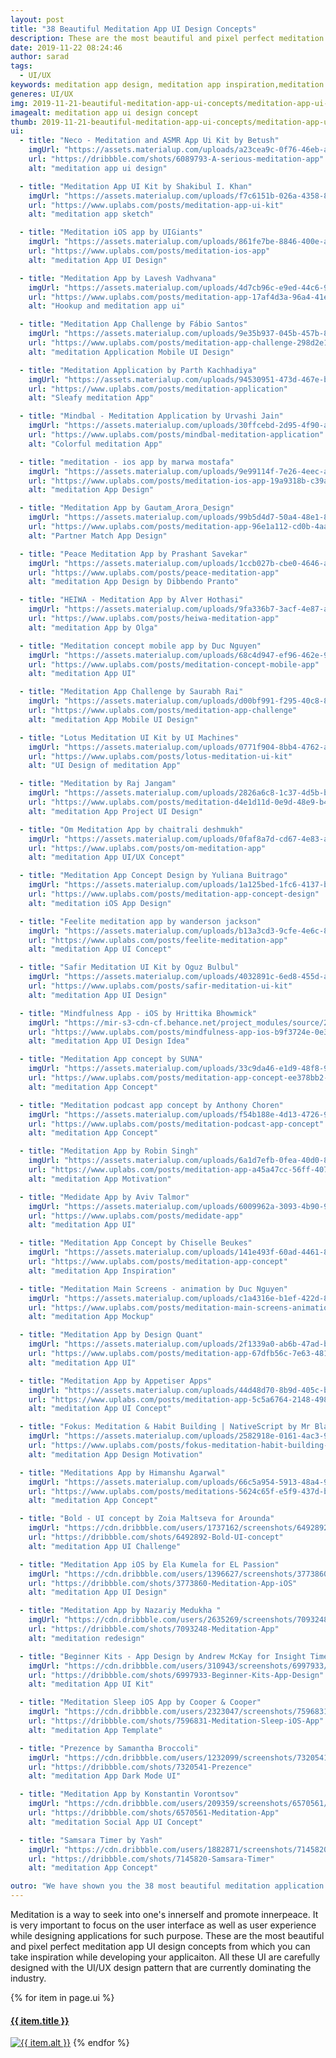 ```yaml
---
layout: post
title: "38 Beautiful Meditation App UI Design Concepts"
description: These are the most beautiful and pixel perfect meditation app UI design concepts from which you can take inspiration while developing your applicaiton. All these UI are carefully designed with the UI/UX design pattern that are currently dominating the industry.
date: 2019-11-22 08:24:46
author: sarad
tags:
  - UI/UX
keywords: meditation app design, meditation app inspiration,meditation app concept,relaxation app design,meditation mobile app design
generes: UI/UX
img: 2019-11-21-beautiful-meditation-app-ui-concepts/meditation-app-ui-cover.png
imagealt: meditation app ui design concept
thumb: 2019-11-21-beautiful-meditation-app-ui-concepts/meditation-app-ui-thumb.png
ui:
  - title: "Neco - Meditation and ASMR App Ui Kit by Betush"
    imgUrl: "https://assets.materialup.com/uploads/a23cea9c-0f76-46eb-adee-a00edd09dfad/preview.jpg"
    url: "https://dribbble.com/shots/6089793-A-serious-meditation-app"
    alt: "meditation app ui design"

  - title: "Meditation App UI Kit by Shakibul I. Khan"
    imgUrl: "https://assets.materialup.com/uploads/f7c6151b-026a-4358-86e6-40c08c80d708/preview.jpg"
    url: "https://www.uplabs.com/posts/meditation-app-ui-kit"
    alt: "meditation app sketch"

  - title: "Meditation iOS app by UIGiants"
    imgUrl: "https://assets.materialup.com/uploads/861fe7be-8846-400e-a0ab-3a25bd7a3741/preview.gif"
    url: "https://www.uplabs.com/posts/meditation-ios-app"
    alt: "meditation App UI Design"

  - title: "Meditation App by Lavesh Vadhvana"
    imgUrl: "https://assets.materialup.com/uploads/4d7cb96c-e9ed-44c6-9540-b67aa8dc4751/preview.png"
    url: "https://www.uplabs.com/posts/meditation-app-17af4d3a-96a4-41ea-89a8-917a8e537fbf"
    alt: "Hookup and meditation app ui"

  - title: "Meditation App Challenge by Fábio Santos"
    imgUrl: "https://assets.materialup.com/uploads/9e35b937-045b-457b-88cc-cbb42fdd7820/attachment.jpg"
    url: "https://www.uplabs.com/posts/meditation-app-challenge-298d2e19-d56a-4f33-a3bc-a1bee2ecc13f"
    alt: "meditation Application Mobile UI Design"

  - title: "Meditation Application by Parth Kachhadiya"
    imgUrl: "https://assets.materialup.com/uploads/94530951-473d-467e-b9f0-a7ca077e5825/preview.png"
    url: "https://www.uplabs.com/posts/meditation-application"
    alt: "Sleafy meditation App"

  - title: "Mindbal - Meditation Application by Urvashi Jain"
    imgUrl: "https://assets.materialup.com/uploads/30ffcebd-2d95-4f90-ae2e-a082b96a8cc1/preview.jpg"
    url: "https://www.uplabs.com/posts/mindbal-meditation-application"
    alt: "Colorful meditation App"

  - title: "meditation - ios app by marwa mostafa"
    imgUrl: "https://assets.materialup.com/uploads/9e99114f-7e26-4eec-a4b4-5b0be7cff335/preview.png"
    url: "https://www.uplabs.com/posts/meditation-ios-app-19a9318b-c39a-4036-b443-4e18ce198d62"
    alt: "meditation App Design"

  - title: "Meditation App by Gautam_Arora_Design"
    imgUrl: "https://assets.materialup.com/uploads/99b5d4d7-50a4-48e1-8cc2-d72e73bcf9da/attachment.jpg"
    url: "https://www.uplabs.com/posts/meditation-app-96e1a112-cd0b-4aa0-b88c-c7d3486055d1"
    alt: "Partner Match App Design"

  - title: "Peace Meditation App by Prashant Savekar"
    imgUrl: "https://assets.materialup.com/uploads/1ccb027b-cbe0-4646-ac99-8d0efcac13f7/preview.png"
    url: "https://www.uplabs.com/posts/peace-meditation-app"
    alt: "meditation App Design by Dibbendo Pranto"

  - title: "HEIWA - Meditation App by Alver Hothasi"
    imgUrl: "https://assets.materialup.com/uploads/9fa336b7-3acf-4e87-a9c0-a1b86d046f6e/preview.jpg"
    url: "https://www.uplabs.com/posts/heiwa-meditation-app"
    alt: "meditation App by Olga"

  - title: "Meditation concept mobile app by Duc Nguyen"
    imgUrl: "https://assets.materialup.com/uploads/68c4d947-ef96-462e-9c24-1b00a84c1562/preview.gif"
    url: "https://www.uplabs.com/posts/meditation-concept-mobile-app"
    alt: "meditation App UI"

  - title: "Meditation App Challenge by Saurabh Rai"
    imgUrl: "https://assets.materialup.com/uploads/d00bf991-f295-40c8-8fe1-30405e9a2225/preview.png"
    url: "https://www.uplabs.com/posts/meditation-app-challenge"
    alt: "meditation App Mobile UI Design"

  - title: "Lotus Meditation UI Kit by UI Machines"
    imgUrl: "https://assets.materialup.com/uploads/0771f904-8bb4-4762-abb8-3ab58281bdcc/attachment.png"
    url: "https://www.uplabs.com/posts/lotus-meditation-ui-kit"
    alt: "UI Design of meditation App"

  - title: "Meditation by Raj Jangam"
    imgUrl: "https://assets.materialup.com/uploads/2826a6c8-1c37-4d5b-bdb9-9ff0424ca1a1/preview.jpg"
    url: "https://www.uplabs.com/posts/meditation-d4e1d11d-0e9d-48e9-b4ae-3a59132800a1"
    alt: "meditation App Project UI Design"

  - title: "Om Meditation App by chaitrali deshmukh"
    imgUrl: "https://assets.materialup.com/uploads/0faf8a7d-cd67-4e83-aaba-8b3e7b63c404/preview.png"
    url: "https://www.uplabs.com/posts/om-meditation-app"
    alt: "meditation App UI/UX Concept"

  - title: "Meditation App Concept Design by Yuliana Buitrago"
    imgUrl: "https://assets.materialup.com/uploads/1a125bed-1fc6-4137-be8a-afd1958a719b/preview.png"
    url: "https://www.uplabs.com/posts/meditation-app-concept-design"
    alt: "meditation iOS App Design"

  - title: "Feelite meditation app by wanderson jackson"
    imgUrl: "https://assets.materialup.com/uploads/b13a3cd3-9cfe-4e6c-8063-8f9c670be561/preview.png"
    url: "https://www.uplabs.com/posts/feelite-meditation-app"
    alt: "meditation App UI Concept"

  - title: "Safir Meditation UI Kit by Oguz Bulbul"
    imgUrl: "https://assets.materialup.com/uploads/4032891c-6ed8-455d-add5-64a3ccf69ee8/preview.jpg"
    url: "https://www.uplabs.com/posts/safir-meditation-ui-kit"
    alt: "meditation App UI Design"

  - title: "Mindfulness App - iOS by Hrittika Bhowmick"
    imgUrl: "https://mir-s3-cdn-cf.behance.net/project_modules/source/2f45e685804503.5d8717bf74d6b.jpg"
    url: "https://www.uplabs.com/posts/mindfulness-app-ios-b9f3724e-0e36-4066-a63e-a9f82945f7a1"
    alt: "meditation App UI Design Idea"

  - title: "Meditation App concept by SUNA"
    imgUrl: "https://assets.materialup.com/uploads/33c9da46-e1d9-48f8-9c19-7ff556969db0/preview.png"
    url: "https://www.uplabs.com/posts/meditation-app-concept-ee378bb2-4348-4eff-b4cd-51c2f31e6f6d"
    alt: "meditation App Concept"

  - title: "Meditation podcast app concept by Anthony Choren"
    imgUrl: "https://assets.materialup.com/uploads/f54b188e-4d13-4726-9e9e-68c6c627c4b1/preview.jpg"
    url: "https://www.uplabs.com/posts/meditation-podcast-app-concept"
    alt: "meditation App Concept"

  - title: "Meditation App by Robin Singh"
    imgUrl: "https://assets.materialup.com/uploads/6a1d7efb-0fea-40d0-85a9-e5c1015c0209/attachment.png"
    url: "https://www.uplabs.com/posts/meditation-app-a45a47cc-56ff-407c-921f-9e7e19726460"
    alt: "meditation App Motivation"

  - title: "Medidate App by Aviv Talmor"
    imgUrl: "https://assets.materialup.com/uploads/6009962a-3093-4b90-9c57-77bb7ca399d9/preview.png"
    url: "https://www.uplabs.com/posts/medidate-app"
    alt: "meditation App UI"

  - title: "Meditation App Concept by Chiselle Beukes"
    imgUrl: "https://assets.materialup.com/uploads/141e493f-60ad-4461-85fe-73bee22767dc/preview.jpg"
    url: "https://www.uplabs.com/posts/meditation-app-concept"
    alt: "meditation App Inspiration"

  - title: "Meditation Main Screens - animation by Duc Nguyen"
    imgUrl: "https://assets.materialup.com/uploads/c1a4316e-b1ef-422d-8961-40079593dae1/preview.gif"
    url: "https://www.uplabs.com/posts/meditation-main-screens-animation"
    alt: "meditation App Mockup"

  - title: "Meditation App by Design Quant"
    imgUrl: "https://assets.materialup.com/uploads/2f1339a0-ab6b-47ad-b5ca-148d538f83f0/preview.png"
    url: "https://www.uplabs.com/posts/meditation-app-67dfb56c-7e63-4812-ace5-e7c8c322c35a"
    alt: "meditation App UI"

  - title: "Meditation App by Appetiser Apps"
    imgUrl: "https://assets.materialup.com/uploads/44d48d70-8b9d-405c-b12f-0083346b23a8/preview.png"
    url: "https://www.uplabs.com/posts/meditation-app-5c5a6764-2148-4989-99f9-1d81d4634a0d"
    alt: "meditation App UI Concept"

  - title: "Fokus: Meditation & Habit Building | NativeScript by Mr Blade"
    imgUrl: "https://assets.materialup.com/uploads/2582918e-0161-4ac3-9c50-90ad3bdb9a6d/preview.png"
    url: "https://www.uplabs.com/posts/fokus-meditation-habit-building-nativescript"
    alt: "meditation App Design Motivation"

  - title: "Meditations App by Himanshu Agarwal"
    imgUrl: "https://assets.materialup.com/uploads/66c5a954-5913-48a4-979d-f8ea9624289f/preview.png"
    url: "https://www.uplabs.com/posts/meditations-5624c65f-e5f9-437d-b11e-ec6620a0d3ff"
    alt: "meditation App Concept"

  - title: "Bold - UI concept by Zoia Maltseva for Arounda"
    imgUrl: "https://cdn.dribbble.com/users/1737162/screenshots/6492892/800_600_2x.png"
    url: "https://dribbble.com/shots/6492892-Bold-UI-concept"
    alt: "meditation App UI Challenge"

  - title: "Meditation App iOS by Ela Kumela for EL Passion"
    imgUrl: "https://cdn.dribbble.com/users/1396627/screenshots/3773860/shot2.png"
    url: "https://dribbble.com/shots/3773860-Meditation-App-iOS"
    alt: "meditation App UI Design"

  - title: "Meditation App by Nazariy Medukha "
    imgUrl: "https://cdn.dribbble.com/users/2635269/screenshots/7093248/media/82083cec82d182a36101b0f0f805e60c.png"
    url: "https://dribbble.com/shots/7093248-Meditation-App"
    alt: "meditation redesign"

  - title: "Beginner Kits - App Design by Andrew McKay for Insight Timer"
    imgUrl: "https://cdn.dribbble.com/users/310943/screenshots/6997933/beginner_kits_2x.png"
    url: "https://dribbble.com/shots/6997933-Beginner-Kits-App-Design"
    alt: "meditation App UI Kit"

  - title: "Meditation Sleep iOS App by Cooper & Cooper"
    imgUrl: "https://cdn.dribbble.com/users/2323047/screenshots/7596831/media/88a229f9024b7407949fa5e09eea9e3c.jpg"
    url: "https://dribbble.com/shots/7596831-Meditation-Sleep-iOS-App"
    alt: "meditation App Template"

  - title: "Prezence by Samantha Broccoli"
    imgUrl: "https://cdn.dribbble.com/users/1232099/screenshots/7320541/media/cf8526f6cdfe8ac066847435fc4905ba.png"
    url: "https://dribbble.com/shots/7320541-Prezence"
    alt: "meditation App Dark Mode UI"

  - title: "Meditation App by Konstantin Vorontsov"
    imgUrl: "https://cdn.dribbble.com/users/209359/screenshots/6570561/untitled-1_2x.png"
    url: "https://dribbble.com/shots/6570561-Meditation-App"
    alt: "meditation Social App UI Concept"

  - title: "Samsara Timer by Yash"
    imgUrl: "https://cdn.dribbble.com/users/1882871/screenshots/7145820/media/4374452f59e483eb28fbef8f4098070b.png"
    url: "https://dribbble.com/shots/7145820-Samsara-Timer"
    alt: "meditation App Concept"

outro: "We have shown you the 38 most beautiful meditation application UI concepts. You can see more screens of each design by clicking on the respective title or image. You can also review the license of the UI design in order to use them in your application. Don't forget to comment the UI designs you liked most."
---
```


Meditation is a way to seek into one's innerself and promote innerpeace. It is very important to focus on the user interface as well as user experience while designing applications for such purpose. <!--more-->These are the most beautiful and pixel perfect meditation app UI design concepts from which you can take inspiration while developing your applicaiton. All these UI are carefully designed with the UI/UX design pattern that are currently dominating the industry.

{% for item in page.ui %}
<h4 class="mb-2"><a href="{{ item.url }}" target="_blank" rel="nofollow">{{ item.title }}</a></h4>
<a href="{{ item.url }}" target="_blank" rel="nofollow"><img class="mb-3" src="{{ item.imgUrl }}" alt="{{ item.alt }}"></a>
{% endfor %}

